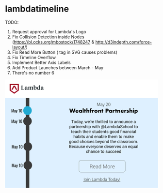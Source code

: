 # lambdatimeline


TODO:

1. Request approval for Lambda's Logo 
2. Fix Collision Detection inside Nodes (https://bl.ocks.org/mbostock/1748247 & http://d3indepth.com/force-layout/)
3. Fix Read More Button (<a> tag in SVG causes problems)
4. Fix Timeline Overflow 
5. Implement Better Axis Labels
7. Add Product Launches between March - May 
9. There's no number 6

![Design Picture](Website_Design.png?raw=true "Title")
